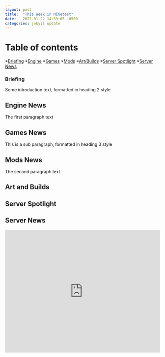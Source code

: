 ```yaml
---
layout: post
title:  "This Week in Minetest"
date:   2022-01-22 14:39:05 -0500
categories: jekyll update
---
```

# Table of contents
  *[Briefing](#overview)
  *[Engine](#engine)
  *[Games](#games)
  *[Mods](#mods)
  *[Art/Builds](#art)
  *[Server Spotlight](#s-spotlight)
  *[Server News](#s-news)


### Briefing <a name="overview"></a>
Some introduction text, formatted in heading 2 style

## Engine News <a name="engine"></a>
The first paragraph text

## Games News <a name="games"></a>
This is a sub paragraph, formatted in heading 3 style

## Mods News <a name="mods"></a>
The second paragraph text

## Art and Builds <a name="art"></a>

## Server Spotlight <a name="s-spotlight"></a>

## Server News <a name="s-news"></a>

<iframe src="https://forum.minetest.net/viewtopic.php?f=3&t=27713#page-footer" style="width: 100%; height: 400px; border: 0px"></iframe>

